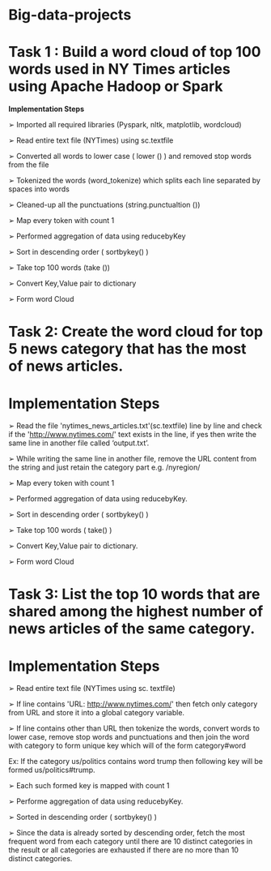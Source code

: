 # Big-data-projects

# Task 1 : **Build a word cloud of top 100 words used in NY Times articles using Apache Hadoop or Spark**

**Implementation Steps**

➢ Imported all required libraries (Pyspark, nltk, matplotlib, wordcloud)

➢ Read entire text file (NYTimes) using sc.textfile

➢ Converted all words to lower case ( lower () ) and removed stop words from the file

➢ Tokenized the words (word_tokenize) which splits each line separated by spaces into words

➢ Cleaned-up all the punctuations (string.punctualtion ())

➢ Map every token with count 1

➢ Performed aggregation of data using reducebyKey

➢ Sort in descending order ( sortbykey() )

➢ Take top 100 words (take ())

➢ Convert Key,Value pair to dictionary

➢ Form word Cloud

# Task 2: **Create the word cloud for top 5 news category that has the most of news articles.**

# Implementation Steps

➢ Read the file 'nytimes_news_articles.txt'(sc.textfile) line by line and check if the 'http://www.nytimes.com/' text exists in the line, if yes then write the same line in another file called ‘output.txt’.

➢ While writing the same line in another file, remove the URL content from the string and just retain the category part e.g. /nyregion/

➢ Map every token with count 1

➢ Performed aggregation of data using reducebyKey.

➢ Sort in descending order ( sortbykey() )

➢ Take top 100 words ( take() )

➢ Convert Key,Value pair to dictionary.

➢ Form word Cloud

# Task 3: List the top 10 words that are shared among the highest number of news articles of the same category.

# Implementation Steps

➢ Read entire text file (NYTimes using sc. textfile)

➢ If line contains 'URL: http://www.nytimes.com/' then fetch only category from URL and store it into a global category variable.

➢ If line contains other than URL then tokenize the words, convert words to lower case, remove stop words and punctuations and then join the word with category to form unique key which will of the form category#word

Ex: If the category us/politics contains word trump then following key will be formed us/politics#trump.

➢ Each such formed key is mapped with count 1

➢ Performe aggregation of data using reducebyKey.

➢ Sorted in descending order ( sortbykey() )

➢ Since the data is already sorted by descending order, fetch the most frequent word from each category until there are 10 distinct categories in the result or all categories are exhausted if there are no more than 10 distinct categories.
